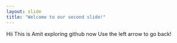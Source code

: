 ```yaml
---
layout: slide
title: "Welcome to our second slide!"
---
```

Hii This is Amit exploring github now
Use the left arrow to go back!
